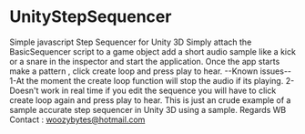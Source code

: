 # UnityStepSequencer
Simple javascript Step Sequencer for Unity 3D
Simply attach the BasicSequencer script to a game object add a short audio sample like a kick or a snare in the inspector and start the application.
Once the app starts make a pattern , click create loop and press play to hear.
--Known issues--
1-At the moment the create loop function will stop the audio if its playing.
2-Doesn't work in real time if you edit the sequence you will have to click create loop again and press play to hear.
This is just an crude example of a sample accurate step sequencer in Unity 3D using a sample.
Regards WB
Contact : woozybytes@hotmail.com
